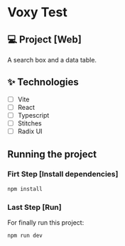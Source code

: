 # Voxy Test

## 💻 Project [Web]

A search box and a data table.

## ✨ Technologies

- [ ] Vite
- [ ] React
- [ ] Typescript
- [ ] Stitches
- [ ] Radix UI

## Running the project

### Firt Step [Install dependencies]

```cl
npm install
```

### Last Step [Run]

For finally run this project:

```ci
npm run dev
```